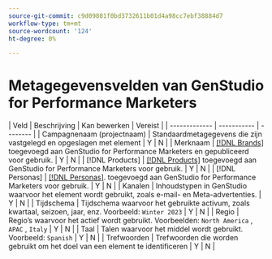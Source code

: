 ```yaml
---
source-git-commit: c9d09801f0bd3732611b01d4a98cc7ebf38884d7
workflow-type: tm+mt
source-wordcount: '124'
ht-degree: 0%

---
```

# Metagegevensvelden van GenStudio for Performance Marketers

<!-- copied this table right into the topic bc was having trouble with snippet injection error -->

| Veld | Beschrijving | Kan bewerken | Vereist |
| ------------- | ----------- | -------- |
| Campagnenaam (projectnaam) | Standaardmetagegevens die zijn vastgelegd en opgeslagen met element | Y | N |
| Merknaam | [[!DNL Brands]](/help/user-guide/guidelines/brands.md) toegevoegd aan GenStudio for Performance Marketers en gepubliceerd voor gebruik. | Y | N |
| [!DNL Products] | [[!DNL Products]](/help/user-guide/guidelines/products.md) toegevoegd aan GenStudio for Performance Marketers voor gebruik. | Y | N |
| [!DNL Personas] | [[!DNL Personas]](/help/user-guide/guidelines/personas.md). toegevoegd aan GenStudio for Performance Marketers voor gebruik. | Y | N |
| Kanalen | Inhoudstypen in GenStudio waarvoor het element wordt gebruikt, zoals e-mail- en Meta-advertenties. | Y | N |
| Tijdschema | Tijdschema waarvoor het gebruikte activum, zoals kwartaal, seizoen, jaar, enz. Voorbeeld: `Winter 2023` | Y | N |
| Regio | Regio’s waarvoor het actief wordt gebruikt. Voorbeelden: `North America` , `APAC` , `Italy` | Y | N |
| Taal | Talen waarvoor het middel wordt gebruikt. Voorbeeld: `Spanish` | Y | N |
| Trefwoorden | Trefwoorden die worden gebruikt om het doel van een element te identificeren | Y | N |
<!-- 
| Prompt        | Metadata that describes information used to generate asset | N |
| Filename      | Default metadata captured and stored with asset | N |
| File format   | Default metadata captured and stored with asset | N |
| Timestamps    | Default metadata captured and stored with asset | N |
| Size          | Default metadata captured and stored with asset | N |
| Color tag     | **Colors**: Red, Dark_Red, Magenta, Yellow, Mustard, Pink, Dark_Pink, Gold, Orange, Mud_Green, Black, White, Off_White, Gray, Dark_Gray, Silver, Cream, Khaki, Brown, Dark_Brown, Maroon, Tan, Beige, Olive, Green, Bright_Green, Dark_Green, Light_Green, Blue, Dark_Blue, Light_Blue, Royal_Blue, Cyan, Violet, Purple, Lavender, Turquoise, Plum, Emerald, Lilac<br>**Tone**: Warm, Neutral, Cool | N |
| Smart tag     | Keywords assigned by AI based on characteristics identified in the content | N | -->

<!--
Description should include any defaults or ranges.
Not sure which metadata they will restrict from edit. Do we need to distinguish changes made during creation process or AFTER the content creation and approval. Obviously data assigned by machine is not editable.
-->
